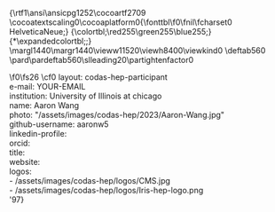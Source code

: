 {\rtf1\ansi\ansicpg1252\cocoartf2709
\cocoatextscaling0\cocoaplatform0{\fonttbl\f0\fnil\fcharset0 HelveticaNeue;}
{\colortbl;\red255\green255\blue255;}
{\*\expandedcolortbl;;}
\margl1440\margr1440\vieww11520\viewh8400\viewkind0
\deftab560
\pard\pardeftab560\slleading20\partightenfactor0

\f0\fs26 \cf0 layout: codas-hep-participant\
e-mail: YOUR-EMAIL\
institution: University of Illinois at chicago\
name: Aaron Wang\
photo: "/assets/images/codas-hep/2023/Aaron-Wang.jpg"\
github-username: aaronw5\
linkedin-profile: \
orcid:\
title:\
website:\
logos:\
    - /assets/images/codas-hep/logos/CMS.jpg\
    - /assets/images/codas-hep/logos/Iris-hep-logo.png\
\'97}